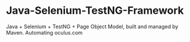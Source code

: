 # Java-Selenium-TestNG-Framework
Java + Selenium + TestNG + Page Object Model, built and managed by Maven. Automating oculus.com
